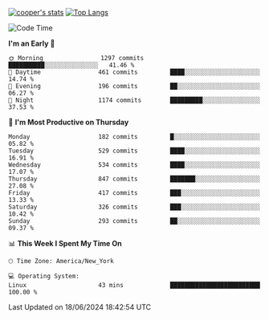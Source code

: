 [![cooper's stats](https://github-readme-stats-l2ak-km2n59e3j-coopjzs-projects.vercel.app/api?username=coopjz&count_private=true)](https://github.com/coopjz/github-readme-stats)
[![Top Langs](https://github-readme-stats-l2ak-km2n59e3j-coopjzs-projects.vercel.app/api/top-langs/?username=coopjz&count_private=true&langs_count=8&layout=compact&&hide=C)](https://github.com/coopjz/github-readme-stats)
<!--START_SECTION:waka-->
![Code Time](http://img.shields.io/badge/Code%20Time-36%20hrs%2059%20mins-blue)

**I'm an Early 🐤** 

```text
🌞 Morning                1297 commits        ██████████░░░░░░░░░░░░░░░   41.46 % 
🌆 Daytime                461 commits         ████░░░░░░░░░░░░░░░░░░░░░   14.74 % 
🌃 Evening                196 commits         ██░░░░░░░░░░░░░░░░░░░░░░░   06.27 % 
🌙 Night                  1174 commits        █████████░░░░░░░░░░░░░░░░   37.53 % 
```
📅 **I'm Most Productive on Thursday** 

```text
Monday                   182 commits         █░░░░░░░░░░░░░░░░░░░░░░░░   05.82 % 
Tuesday                  529 commits         ████░░░░░░░░░░░░░░░░░░░░░   16.91 % 
Wednesday                534 commits         ████░░░░░░░░░░░░░░░░░░░░░   17.07 % 
Thursday                 847 commits         ███████░░░░░░░░░░░░░░░░░░   27.08 % 
Friday                   417 commits         ███░░░░░░░░░░░░░░░░░░░░░░   13.33 % 
Saturday                 326 commits         ███░░░░░░░░░░░░░░░░░░░░░░   10.42 % 
Sunday                   293 commits         ██░░░░░░░░░░░░░░░░░░░░░░░   09.37 % 
```


📊 **This Week I Spent My Time On** 

```text
🕑︎ Time Zone: America/New_York

💻 Operating System: 
Linux                    43 mins             █████████████████████████   100.00 % 
```


 Last Updated on 18/06/2024 18:42:54 UTC
<!--END_SECTION:waka-->
